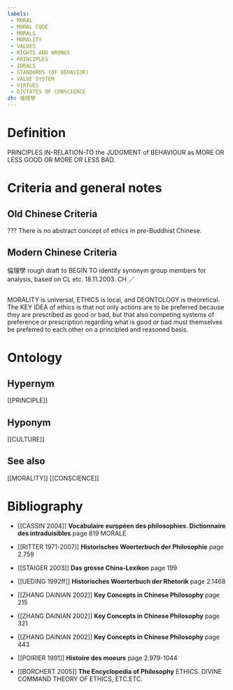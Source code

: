 ```yaml
---
labels: 
 - MORAL
 - MORAL CODE
 - MORALS
 - MORALITY
 - VALUES
 - RIGHTS AND WRONGS
 - PRINCIPLES
 - IDEALS
 - STANDARDS (OF BEHAVIOR)
 - VALUE SYSTEM
 - VIRTUES
 - DICTATES OF CONSCIENCE
zh: 倫理學
---
```


# Definition
PRINCIPLES IN-RELATION-TO the JUDGMENT of BEHAVIOUR as MORE OR LESS GOOD OR MORE OR LESS BAD.
# Criteria and general notes
## Old Chinese Criteria
???
There is no abstract concept of ethics in pre-Buddhist Chinese.
## Modern Chinese Criteria
倫理學
rough draft to BEGIN TO identify synonym group members for analysis, based on CL etc. 18.11.2003. CH ／
## 
MORALITY is universal, ETHICS is local, and DEONTOLOGY is theoretical. The KEY IDEA of ethics is that not only actions are to be preferred because they are prescribed as good or bad, but that also competing systems of preference or prescription regarding what is good or bad must themselves be preferred to each other on a principled and reasoned basis.
# Ontology

## Hypernym
[[PRINCIPLE]]
## Hyponym
[[CULTURE]]
## See also
[[MORALITY]]
[[CONSCIENCE]]
# Bibliography
- [[CASSIN 2004]]
**Vocabulaire européen des philosophies. Dictionnaire des intraduisibles** page 819
MORALE
- [[RITTER 1971-2007]]
**Historisches Woerterbuch der Philosophie** page 2.759

- [[STAIGER 2003]]
**Das grosse China-Lexikon** page 199

- [[UEDING 1992ff]]
**Historisches Woerterbuch der Rhetorik** page 2.1468

- [[ZHANG DAINIAN 2002]]
**Key Concepts in Chinese Philosophy** page 215

- [[ZHANG DAINIAN 2002]]
**Key Concepts in Chinese Philosophy** page 321

- [[ZHANG DAINIAN 2002]]
**Key Concepts in Chinese Philosophy** page 443

- [[POIRIER 1991]]
**Histoire des moeurs** page 2.979-1044

- [[BORCHERT 2005]]
**The Encyclopedia of Philosophy** 
ETHICS. DIVINE COMMAND THEORY OF ETHICS, ETC.ETC.